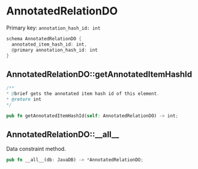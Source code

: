 # AnnotatedRelationDO

Primary key: `annotation_hash_id: int`

```rust
schema AnnotatedRelationDO {
  annotated_item_hash_id: int,
  @primary annotation_hash_id: int
}
```
## AnnotatedRelationDO::getAnnotatedItemHashId

```java
/**
* @brief gets the annotated item hash id of this element.
* @return int
*/
```
```rust
pub fn getAnnotatedItemHashId(self: AnnotatedRelationDO) -> int;
```
## AnnotatedRelationDO::\_\_all\_\_

Data constraint method.

```rust
pub fn __all__(db: JavaDB) -> *AnnotatedRelationDO;
```
